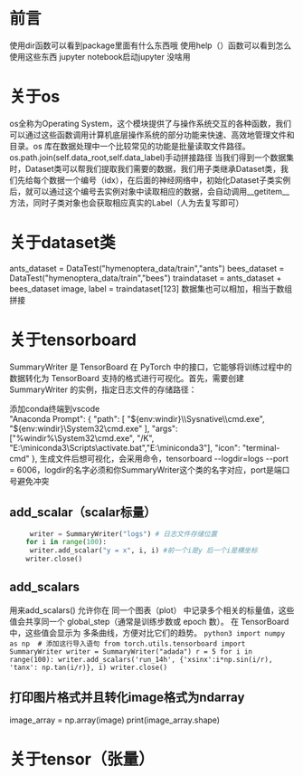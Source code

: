 # 前言
使用dir函数可以看到package里面有什么东西哦
使用help（）函数可以看到怎么使用这些东西
jupyter notebook启动jupyter 没啥用
# 关于os
os全称为Operating System，这个模块提供了与操作系统交互的各种函数，我们可以通过这些函数调用计算机底层操作系统的部分功能来快速、高效地管理文件和目录。os 库在数据处理中一个比较常见的功能是批量读取文件路径。
os.path.join(self.data_root,self.data_label)手动拼接路径
当我们得到一个数据集时，Dataset类可以帮我们提取我们需要的数据，我们用子类继承Dataset类，我们先给每个数据一个编号（idx），在后面的神经网络中，初始化Dataset子类实例后，就可以通过这个编号去实例对象中读取相应的数据，会自动调用__getitem__方法，同时子类对象也会获取相应真实的Label（人为去复写即可）
# 关于dataset类
ants_dataset = DataTest("hymenoptera_data/train","ants")
bees_dataset = DataTest("hymenoptera_data/train","bees")
traindataset = ants_dataset + bees_dataset
image, label = traindataset[123]
数据集也可以相加，相当于数组拼接
# 关于tensorboard
SummaryWriter 是 TensorBoard 在 PyTorch 中的接口，它能够将训练过程中的数据转化为 TensorBoard 支持的格式进行可视化。首先，需要创建 SummaryWriter 的实例，指定日志文件的存储路径：

添加conda终端到vscode     
"Anaconda Prompt": {
            "path": [
                "${env:windir}\\Sysnative\\cmd.exe",
                "${env:windir}\\System32\\cmd.exe"
            ],
            "args": ["%windir%\\System32\\cmd.exe", "/K", "E:\\miniconda3\\Scripts\\activate.bat","E:\\miniconda3"],
            "icon": "terminal-cmd"
        },
生成文件后想可视化，会采用命令，tensorboard --logdir=logs --port = 6006，logdir的名字必须和你SummaryWriter这个类的名字对应，port是端口号避免冲突
## add_scalar（scalar标量）
```python
     writer = SummaryWriter("logs") # 日志文件存储位置
    for i in range(100):
     writer.add_scalar("y = x", i, i) #前一个i是y 后一个i是横坐标
    writer.close()
 ```
## add_scalars 
用来add_scalars() 允许你在 同一个图表（plot） 中记录多个相关的标量值，这些值会共享同一个 global_step（通常是训练步数或 epoch 数）。
在 TensorBoard 中，这些值会显示为 多条曲线，方便对比它们的趋势。
    ```python3
    import numpy as np  # 添加这行导入语句
    from torch.utils.tensorboard import SummaryWriter
    writer = SummaryWriter("adada")
    r = 5
    for i in range(100):
    writer.add_scalars('run_14h', {'xsinx':i*np.sin(i/r),
                                                'tanx': np.tan(i/r)}, i)
    writer.close()
    ```
## 打印图片格式并且转化image格式为ndarray
image_array = np.array(image)
print(image_array.shape)

# 关于tensor（张量）